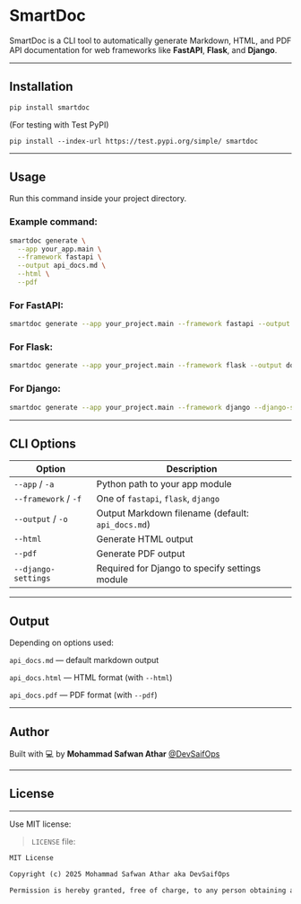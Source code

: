 # SmartDoc

SmartDoc is a CLI tool to automatically generate Markdown, HTML, and PDF API documentation for web frameworks like **FastAPI**, **Flask**, and **Django**.

---
## Installation

```bash
pip install smartdoc
```
(For testing with Test PyPI)

`pip install --index-url https://test.pypi.org/simple/ smartdoc
`

---
## Usage
Run this command inside your project directory.

### Example command:
```bash
smartdoc generate \
  --app your_app.main \
  --framework fastapi \
  --output api_docs.md \
  --html \
  --pdf

```
### For FastAPI:
```bash
smartdoc generate --app your_project.main --framework fastapi --output docs.md --html --pdf
```

### For Flask:
```bash
smartdoc generate --app your_project.main --framework flask --output docs.md --html --pdf
```

### For Django:
```bash
smartdoc generate --app your_project.main --framework django --django-settings your_project.settings --output docs.md --html --pdf
```

---
## CLI Options
| Option               | Description                                       |
| -------------------- | ------------------------------------------------- |
| `--app` / `-a`       | Python path to your app module                    |
| `--framework` / `-f` | One of `fastapi`, `flask`, `django`               |
| `--output` / `-o`    | Output Markdown filename (default: `api_docs.md`) |
| `--html`             | Generate HTML output                              |
| `--pdf`              | Generate PDF output                               |
| `--django-settings`  | Required for Django to specify settings module    |

---
## Output

Depending on options used:

`api_docs.md` — default markdown output

`api_docs.html` — HTML format (with `--html`)

`api_docs.pdf` — PDF format (with `--pdf`)

---
## Author
Built with 💻 by **Mohammad Safwan Athar** [@DevSaifOps](https://github.com/Dev-Saif-Ops)

---
## License


---


Use MIT license:

> `LICENSE` file:

```txt
MIT License

Copyright (c) 2025 Mohammad Safwan Athar aka DevSaifOps

Permission is hereby granted, free of charge, to any person obtaining a copy...

